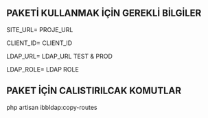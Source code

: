 **PAKETİ KULLANMAK İÇİN GEREKLİ BİLGİLER**
------------------------------------------

SITE\_URL= PROJE\_URL

CLIENT\_ID= CLIENT\_ID

LDAP\_URL= LDAP\_URL TEST & PROD

LDAP\_ROLE= LDAP ROLE

**PAKET İÇİN CALISTIRILCAK KOMUTLAR**
-------------------------------------

php artisan ibbldap:copy-routes

